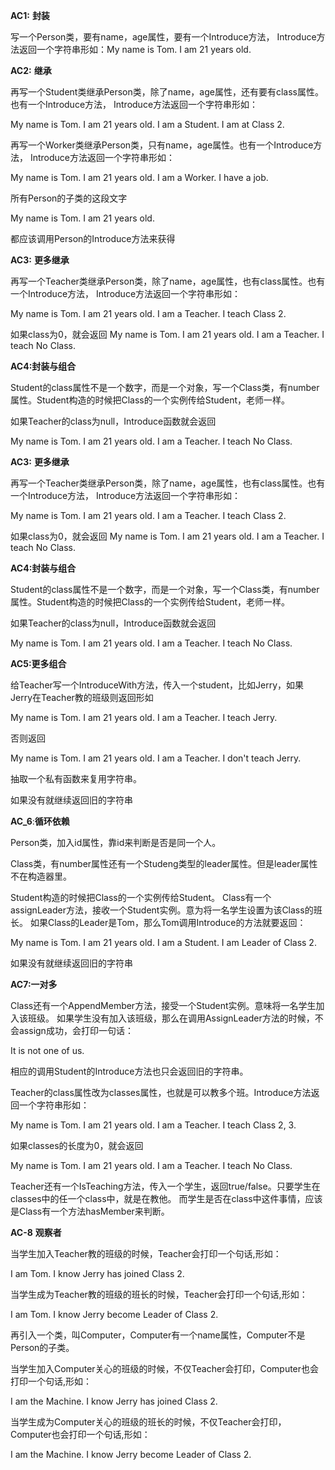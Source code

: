 **AC1:** **封装**

写一个Person类，要有name，age属性，要有一个Introduce方法， Introduce方法返回一个字符串形如：My name is Tom. I am 21 years old.



**AC2:** **继承**

再写一个Student类继承Person类，除了name，age属性，还有要有class属性。也有一个Introduce方法， Introduce方法返回一个字符串形如：

My name is Tom. I am 21 years old. I am a Student. I am at Class 2.

再写一个Worker类继承Person类，只有name，age属性。也有一个Introduce方法， Introduce方法返回一个字符串形如：

My name is Tom. I am 21 years old. I am a Worker. I have a job.


 所有Person的子类的这段文字

My name is Tom. I am 21 years old.

都应该调用Person的Introduce方法来获得



**AC3:** **更多继承**

再写一个Teacher类继承Person类，除了name，age属性，也有class属性。也有一个Introduce方法， Introduce方法返回一个字符串形如：

My name is Tom. I am 21 years old. I am a Teacher. I teach Class 2.

如果class为0，就会返回 My name is Tom. I am 21 years old. I am a Teacher. I teach No Class.

 

**AC4:封装与组合**

Student的class属性不是一个数字，而是一个对象，写一个Class类，有number属性。Student构造的时候把Class的一个实例传给Student，老师一样。

如果Teacher的class为null，Introduce函数就会返回

My name is Tom. I am 21 years old. I am a Teacher. I teach No Class.



**AC3:** **更多继承**

再写一个Teacher类继承Person类，除了name，age属性，也有class属性。也有一个Introduce方法， Introduce方法返回一个字符串形如：

My name is Tom. I am 21 years old. I am a Teacher. I teach Class 2.

如果class为0，就会返回 My name is Tom. I am 21 years old. I am a Teacher. I teach No Class.

 

**AC4:封装与组合**

Student的class属性不是一个数字，而是一个对象，写一个Class类，有number属性。Student构造的时候把Class的一个实例传给Student，老师一样。

如果Teacher的class为null，Introduce函数就会返回

My name is Tom. I am 21 years old. I am a Teacher. I teach No Class.



**AC5:更多组合**

给Teacher写一个IntroduceWith方法，传入一个student，比如Jerry，如果Jerry在Teacher教的班级则返回形如

My name is Tom. I am 21 years old. I am a Teacher. I teach Jerry.

否则返回

My name is Tom. I am 21 years old. I am a Teacher. I don't teach Jerry.

抽取一个私有函数来复用字符串。

如果没有就继续返回旧的字符串



**AC_6**:**循环依赖**

Person类，加入id属性，靠id来判断是否是同一个人。

Class类，有number属性还有一个Studeng类型的leader属性。但是leader属性不在构造器里。

Student构造的时候把Class的一个实例传给Student。 Class有一个assignLeader方法，接收一个Student实例。意为将一名学生设置为该Class的班长。 如果Class的Leader是Tom，那么Tom调用Introduce的方法就要返回：

My name is Tom. I am 21 years old. I am a Student. I am Leader of Class 2.

如果没有就继续返回旧的字符串



**AC7:一对多**

Class还有一个AppendMember方法，接受一个Student实例。意味将一名学生加入该班级。 如果学生没有加入该班级，那么在调用AssignLeader方法的时候，不会assign成功，会打印一句话：

It is not one of us.

相应的调用Student的Introduce方法也只会返回旧的字符串。

Teacher的class属性改为classes属性，也就是可以教多个班。Introduce方法返回一个字符串形如：

My name is Tom. I am 21 years old. I am a Teacher. I teach Class 2, 3.

如果classes的长度为0，就会返回

My name is Tom. I am 21 years old. I am a Teacher. I teach No Class.

Teacher还有一个IsTeaching方法，传入一个学生，返回true/false。只要学生在classes中的任一个class中，就是在教他。 而学生是否在class中这件事情，应该是Class有一个方法hasMember来判断。



**AC-8** **观察者**

当学生加入Teacher教的班级的时候，Teacher会打印一个句话,形如：

I am Tom. I know Jerry has joined Class 2.

当学生成为Teacher教的班级的班长的时候，Teacher会打印一个句话,形如：

I am Tom. I know Jerry become Leader of Class 2.

再引入一个类，叫Computer，Computer有一个name属性，Computer不是Person的子类。

当学生加入Computer关心的班级的时候，不仅Teacher会打印，Computer也会打印一个句话,形如：

I am the Machine. I know Jerry has joined Class 2.

当学生成为Computer关心的班级的班长的时候，不仅Teacher会打印，Computer也会打印一个句话,形如：

I am the Machine. I know Jerry become Leader of Class 2.